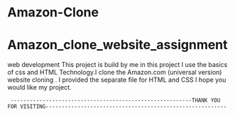 # Amazon-Clone
# Amazon_clone_website_assignment
web development
This project is build by me in this project I use the basics of css and HTML Technology.I clone the Amazon.com (universal version) website cloning .
I provided the separate file for HTML and CSS I hope you would like my project.
     
     
     ---------------------------------------------------------THANK YOU FOR VISITING---------------------------------------------------------
